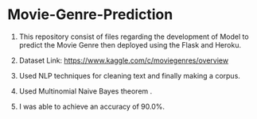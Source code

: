 # Movie-Genre-Prediction

1. This repository consist of files regarding the development of Model to predict the Movie Genre then deployed using the Flask and Heroku.

2. Dataset Link: https://www.kaggle.com/c/moviegenres/overview

3. Used NLP techniques for cleaning text and finally making a corpus.

4. Used Multinomial Naive Bayes theorem .

5. I was able to achieve an accuracy of 90.0%.
